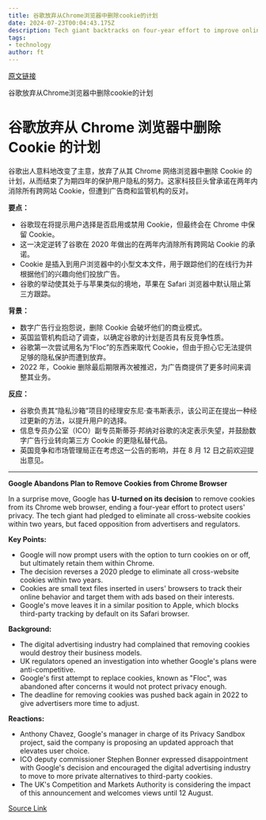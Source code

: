 ```yaml
---
title: 谷歌放弃从Chrome浏览器中删除cookie的计划
date: 2024-07-23T00:04:43.175Z
description: Tech giant backtracks on four-year effort to improve online privacy after advertiser and regulator opposition
tags: 
- technology
author: ft
---
```


[原文链接](https://ft.com/content/cf56a351-9729-4b4c-8936-c512828186e6)

谷歌放弃从Chrome浏览器中删除cookie的计划

# 谷歌放弃从 Chrome 浏览器中删除 Cookie 的计划

谷歌出人意料地改变了主意，放弃了从其 Chrome 网络浏览器中删除 Cookie 的计划，从而结束了为期四年的保护用户隐私的努力。这家科技巨头曾承诺在两年内消除所有跨网站 Cookie，但遭到广告商和监管机构的反对。

**要点：**

* 谷歌现在将提示用户选择是否启用或禁用 Cookie，但最终会在 Chrome 中保留 Cookie。
* 这一决定逆转了谷歌在 2020 年做出的在两年内消除所有跨网站 Cookie 的承诺。
* Cookie 是插入到用户浏览器中的小型文本文件，用于跟踪他们的在线行为并根据他们的兴趣向他们投放广告。
* 谷歌的举动使其处于与苹果类似的境地，苹果在 Safari 浏览器中默认阻止第三方跟踪。

**背景：**

* 数字广告行业抱怨说，删除 Cookie 会破坏他们的商业模式。
* 英国监管机构启动了调查，以确定谷歌的计划是否具有反竞争性质。
* 谷歌第一次尝试用名为“Floc”的东西来取代 Cookie，但由于担心它无法提供足够的隐私保护而遭到放弃。
* 2022 年，Cookie 删除最后期限再次被推迟，为广告商提供了更多时间来调整其业务。

**反应：**

* 谷歌负责其“隐私沙箱”项目的经理安东尼·查韦斯表示，该公司正在提出一种经过更新的方法，以提升用户的选择。
* 信息专员办公室（ICO）副专员斯蒂芬·邦纳对谷歌的决定表示失望，并鼓励数字广告行业转向第三方 Cookie 的更隐私替代品。
* 英国竞争和市场管理局正在考虑这一公告的影响，并在 8 月 12 日之前欢迎提出意见。

---

**Google Abandons Plan to Remove Cookies from Chrome Browser**

In a surprise move, Google has **U-turned on its decision** to remove cookies from its Chrome web browser, ending a four-year effort to protect users' privacy. The tech giant had pledged to eliminate all cross-website cookies within two years, but faced opposition from advertisers and regulators.

**Key Points:**

* Google will now prompt users with the option to turn cookies on or off, but ultimately retain them within Chrome.
* The decision reverses a 2020 pledge to eliminate all cross-website cookies within two years.
* Cookies are small text files inserted in users' browsers to track their online behavior and target them with ads based on their interests.
* Google's move leaves it in a similar position to Apple, which blocks third-party tracking by default on its Safari browser.

**Background:**

* The digital advertising industry had complained that removing cookies would destroy their business models.
* UK regulators opened an investigation into whether Google's plans were anti-competitive.
* Google's first attempt to replace cookies, known as "Floc", was abandoned after concerns it would not protect privacy enough.
* The deadline for removing cookies was pushed back again in 2022 to give advertisers more time to adjust.

**Reactions:**

* Anthony Chavez, Google's manager in charge of its Privacy Sandbox project, said the company is proposing an updated approach that elevates user choice.
* ICO deputy commissioner Stephen Bonner expressed disappointment with Google's decision and encouraged the digital advertising industry to move to more private alternatives to third-party cookies.
* The UK's Competition and Markets Authority is considering the impact of this announcement and welcomes views until 12 August.

[Source Link](https://ft.com/content/cf56a351-9729-4b4c-8936-c512828186e6)

